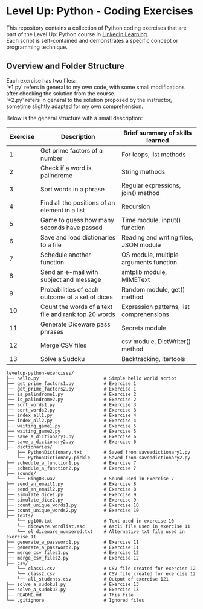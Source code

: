 # Level Up: Python - Coding Exercises

This repository contains a collection of Python coding exercises that are part of the Level Up: Python course in [LinkedIn Learning][url].  
Each script is self-contained and demonstrates a specific concept or programming technique.

## Overview and Folder Structure

Each exercise has two files:  
    '*1.py' refers in general to my own code, with some small modifications after checking the solution from the course.  
    '*2.py' refers in general to the solution proposed by the instructor, sometime slightly adapted for my own comprehension.

Below is the general structure with a small description:  

| Exercise | Description                                          | Brief summary of skills learned          |
|----------|------------------------------------------------------|------------------------------------------|
| 1        | Get prime factors of a number                        | For loops, list methods                  |
| 2        | Check if a word is palindrome                        | String methods                           |
| 3        | Sort words in a phrase                               | Regular expressions, join() method       |
| 4        | Find all the positions of an element in a list       | Recursion                                |
| 5        | Game to guess how many seconds have passed           | Time module, input() function            |
| 6        | Save and load dictionaries to a file                 | Reading and writing files, JSON module   |
| 7        | Schedule another function                            | OS module, multiple arguments function   |
| 8        | Send an e-mail with subject and message              | smtplib module, MIMEText                 |
| 9        | Probabilities of each outcome of a set of dices      | Random module, get() method              |
|10        | Count the words of a text file and rank top 20 words | Expression patterns, list comprehensions |
|11        | Generate Diceware pass phrases                       | Secrets module                           |
|12        | Merge CSV files                                      | csv module, DictWriter() method          |
|13        | Solve a Sudoku                                       | Backtracking, itertools                  |

```plaintext
levelup-python-exercises/
├── hello.py                        # Simple hello world script
├── get_prime_factors1.py           # Exercise 1
├── get_prime_factors2.py           # Exercise 1
├── is_palindrome1.py               # Exercise 2
├── is_palindrome2.py               # Exercise 2
├── sort_words1.py                  # Exercise 3
├── sort_words2.py                  # Exercise 3
├── index_all1.py                   # Exercise 4
├── index_all2.py                   # Exercise 4
├── waiting_game1.py                # Exercise 5
├── waiting_game2.py                # Exercise 5
├── save_a_dictionary1.py           # Exercise 6
├── save_a_dictionary2.py           # Exercise 6
├── dictionaries/
    ├── PythonDictionary.txt        # Saved from saveadictionary1.py
    └── PythonDictionary.pickle     # Saved from saveadictionary2.py
├── schedule_a_function1.py         # Exercise 7 
├── schedule_a_function2.py         # Exercise 7
├── sounds/
    └── Ring08.wav                  # Sound used in Exercise 7
├── send_an_email1.py               # Exercise 8
├── send_an_email2.py               # Exercise 8
├── simulate_dice1.py               # Exercise 9
├── simulate_dice2.py               # Exercise 9
├── count_unique_words1.py          # Exercise 10
├── count_unique_words2.py          # Exercise 10
├── texts/
    └── pg100.txt                   # Text used in exercise 10
    └── diceware.wordlist.asc       # Ascii file used in exercise 11
    └── el_diceware_numbered.txt    # Alternative txt file used in exercise 11
├── generate_a_password1.py         # Exercise 11
├── generate_a_password2.py         # Exercise 11
├── merge_csv_files1.py             # Exercise 12
├── merge_csv_files2.py             # Exercise 12
├── csv/
    └── class1.csv                  # CSV file created for exercise 12
    └── class2.csv                  # CSV file created for exercise 12
    └── all_students.csv            # Output of exercise 121
├── solve_a_sudoku1.py              # Exercise 13
├── solve_a_sudoku2.py              # Exercise 13
├── README.md                       # This file
└── .gitignore                      # Ignored files
```

[url]:https://www.linkedin.com/learning/level-up-python
